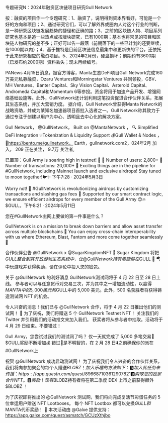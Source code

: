 专题研究N：2024年融资区块链项目研究Gull Network


按：融资的项目作一个专题研究：1、融资了，说明得到资本界看好，可能是一个好的方向和项目；2、通过研究它们，可以了解外界或圈内人对这个行业的判断，是一种研究区块链发展趋势的捷径和正确的路；3、之前的区块链人物、项目系列研究也基本是追一些热点或按版块研究，已有1000期；基本也将常见的项目和区块链人物研究的差不多；正好可以告一段落（前期落下的一些已计划的还要继续，在1000期以内）；4、基于推特是目前区块链信息最集中和更新快的平台，还依托于此来研究相应的融资项目。5、2024年2月份，硬盘损坏；前期约有3600期（已发布约2000期）资料丢失；现未再续编号。

PANews 4月15日消息，据官方博客，Manta生态DeFi项目Gull Network完成160万美元私募融资，Ozaru Ventures和Morningstar Ventures 共同领投，GBV、MH Ventures、Banter Capital、Sky Vision Capital、Asteroid Capital、Andromeda Capital和Momentum 6等参投。资金将用于加速产品开发、增强网络基础设施等。此外，GullNetwork还计划利用这笔投资促进合作伙伴关系，拓展其生态系统，并加大营销力度。
据介绍，Gull Network曾获得Manta Network的战略资助，并成为某知名加速器项目首批入选者之一。Gull Network称其致力于通过专注于创建以用户为中心、透明且去中心化的解决方案。

Gull Network，
@GullNetwork，
Built on 
@MantaNetwork
，
🔍 Simplified DeFi Integration
💡Tokenization & Liquidity Support
💰Gull Wallet & Nodes
，
🦅https://bento.me/gullnetwork，
Earth，gullnetwork.com2，024年2月 加入，
209 正在关注，
9.7万 关注者,


已置顶：Gull Army is soaring high in testnet! 🎉 
👤 Number of users: 2,800+
💱 Number of transactions: 20,000+
🚀 Exciting things are in the pipeline for #GullNetwork, including Mainnet launch and exclusive airdrops! 
Stay tuned to moon together!🐦✨
下午7:28 · 2024年5月3日

Worry not! 🤫 #GullNetwork is revolutionizing airdrops by customizing transactions and slashing gas fees 💨
Supported by our smart contract logic, we ensure efficient airdrops for every member of the Gull Army 😌🔥
$GULL，下午8:21 · 2024年5月11日

您在#GullNetwork主网上要做的第一件事是什么？

GullNetwork is on a mission to break down barriers and allow asset transfer across multiple blockchains 💫
You can enjoy cross-chain interoperability with us where Ethereum, Blast, Fantom and more come together seamlessly 🔗

合作伙伴公告
@GullNetwork
 x 
@SugarKingdomNFT
🤙 Sugar Kingdom 将把$GULL整合到其开放游戏生态系统中，让
@GullNetwork
持有者能够在$GULL 💯
🪂中玩游戏并获得奖励，请在评论中投入您的钱包。 

关于
@GullNetwork
的利好消息
GullNetwork测试网将于 4 月 22 日至 28 日上线。
参与者可以与任意货币对交易三次，并为其中之一增加流动性，以赢得$MANTA中的 5,000 美元和$GULL中的 5,000 美元。此外，500 名获胜者将获得铸造测试网 NFT 的机会。

令人兴奋的消息！我们已与
@GullNetwork
合作，将于 4 月 22 日推出他们的测试网！ 🎉
为了庆祝，我们将赠送 5 个 GullNetwork Testnet NFT！
关注我们的 Twitter 并引用我们的活动推文来加入我们。
获奖者将从参与者中抽取。活动将于 4 月 29 日结束。不要错过！

Gull Army，您尝试过我们的测试网了吗？
仅一天就完成了 5,000 多笔交易🦅 $GULL奖励不断增加💰
错过🤫是不明智的，在 2 月 28 日⬇️之前确保你的派在#GullNetwork上

祝贺
@GullNetwork
成功启动测试网！
为了庆祝我们令人兴奋的合作伙伴关系，我们将向参加聚会的每个人赠送$BLOBZ ！
加入乐趣的方法如下：
🅱️加入此任务来传播： https://app.questn.com/quest/896687103612907821
🅱️索取您的独家合作 NFT。
🅱️奖励！现有$BLOBZ持有者将在第二季度 DEX 上市之前获得额外$BLOBZ ！

为了庆祝即将推出的
@GullNetwork
测试网，我们将向完成复活节彩蛋任务的 5 位幸运用户赠送 NFT Lootboxes。
每个 NFT Lootbox 都可以兑换$GULL和$MANTA代币奖励！ 🎁
本次活动由
@Galxe
提供支持：
https://app.galxe.com/quest/asmatch/GCUzXthjbo